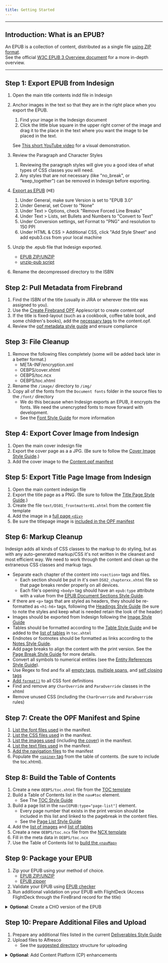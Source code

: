 ```yaml
---
title: Getting Started
---
```

<hr />

## Introduction: What is an EPUB?
An EPUB is a collection of content, distributed as a single file [using ZIP format](https://www.w3.org/publishing/EPUB32/EPUB-overview.html#sec-container).  
See the official [W3C EPUB 3 Overview document](https://www.w3.org/publishing/EPUB32/EPUB-overview.html) for a more in-depth overview.

<hr />

## Step 1: Export EPUB from Indesign
1. Open the main title contents indd file in Indesign
2. Anchor images in the text so that they are in the right place when you export the EPUB.
    1. Find your image in the Indesign document
    2. Click the little blue square in the upper right corner of the image and drag it to the place in the text where you want the image to be placed in the text.
    
    <aside class="notice">
    
    See [This short YouTube video](https://www.youtube.com/watch?v=5eEp6uIIjII) for a visual demonstration.
    
    </aside>
3. Review the Paragraph and Character Styles
    1. Reviewing the paragraph styles will give you a good idea of what types of CSS classes you will need.
    2. Any styles that are not necessary (like "no_break", or "keep_together") can be removed in Indesign before exporting.
4. [Export as EPUB](https://helpx.adobe.com/indesign/using/export-content-epub-cc.html#export-to-epub) (<kbd>&#8984;E</kbd>)
    1. Under General, make sure Version is set to "EPUB 3.0"
    2. Under General, set Cover to "None"
    3. Under Text > Options, check "Remove Forced Line Breaks"
    4. Under Text > Lists, set Bullets and Numbers to "Convert to Text"
    5. Under Conversion settings, set Format to "PNG" and resolution to 150 PPI
    6. Under HTML & CSS > Additional CSS, click "Add Style Sheet" and add epub3.css from your local machine
5. Unzip the .epub file that Indesign exported.  
	- [EPUB ZIP/UNZIP](/process/tools-setting-your-machine-and-software#ePub-Zip-Unzip-2-0-1)
	- [unzip-pub script](https://gist.github.com/codingChewie/fe194f5064084d15c6a562ede1487f85)
6. Rename the decompressed directory to the ISBN

## Step 2: Pull Metadata from Firebrand
1. Find the ISBN of the title (usually in JIRA or wherever the title was assigned to you).
2. Use the [Create Firebrand OPF](/assets/Downloads/Create_Firebrand_OPF.zip) Applescript to create content.opf
3. If the title is fixed-layout (such as a cookbook, coffee table book, and some children's books), add the [necessary tags](/code/opf_format.html#Fixed-Layout-MetaData) to the content.opf.
4. Review the [opf metadata style guide](/code/opf_format.html#OPF-Metadata) and ensure compliance

## Step 3: File Cleanup
1. Remove the following files completely (some will be added back later in a better format.)
	- META-INF/encryption.xml
	- OEBPS/cover.xhtml
	- OEBPS/toc.ncx
	- OEBPS/toc.xhtml
2. Rename the `/image/` directory to `/img/`
3. Copy all of the fonts from the `Document fonts` folder in the source files to the `/font/` directory
	- We do this because when Indesign exports an EPUB, it encrypts the fonts. We need the unencrypted fonts to move forward with development.
	- See the [Font Style Guide](/process/fonts.html) for more information

## Step 4: Export Cover Image from Indesign
1. Open the main cover indesign file
2. Export the cover page as a a JPG. (Be sure to follow the [Cover Image Style Guide](/code/structural_types.html#Cover-Image).)
3. Add the cover image to the [Content.opf manifest](/code/opf_format.html#Cover-Image-Manifest)

## Step 5: Export Title Page Image from Indesign
1. Open the main content indesign file
2. Export the title page as a PNG. (Be sure to follow the [Title Page Style Guide](/code/structural_types.html#Title-Page).)
3. Create the file `text/DS01_frontmatter01.xhtml` from the content file template
4. Add the image in a [full page `<div>`](/css_lib/figures.html#Full-Page-Image)
5. Be sure the titlepage image is [included in the OPF manifest](/code/opf_format.html#Image-Manifest)

## Step 6: Markup Cleanup
Indesign adds all kinds of CSS classes to the markup to do styling, but as with any auto-generated markup/CSS it's not written in the cleanest and most efficient way. We need to work through the content and clean up the extraneous CSS classes and markup tags.
- Separate each chapter of the content into `<section>` tags and files.
	- Each section should be put in it's own `DS02_chapterxx.xhtml` file so that page breaks render properly on all devices.
	- Each file's opening `<body>` tag should have an `epub:type` attribute with a value from the [EPUB Document Sections Style Guide](https://style.bhdirect-ebooks.org/code/semantics.html#Document-Sections).
- If there are `<p>` tags that are styled as headers, they should be re-formatted as `<h1-h6>` tags, following the [Headings Style Guide](https://style.bhdirect-ebooks.org/code/structural_types.html#Headings) (be sure to note the styles and keep what is needed retain the look of the header)
- Images should be exported from Indesign following the [Image Style Guide](/process/images.html)
- Tables should be formatted according to the [Table Style Guide](/code/general_types.html#Tables) and be added to the [list of tables](/code/navigation.html#toc-xhtml-List-of-Tables) in `toc.xhtml`
- Endnotes or footnotes should be formatted as links according to the [Notes Style Guide](/code/structural_types.html#Notes).
- Add page breaks to align the content with the print version. See the [Page Break Style Guide](/code/structural_types.html#Page-Breaks) for more details.
- Convert all symbols to numerical entities (see the [Entity References Style Guide](/code/html_style.html#Entity-References)).
- Use Regex to find and fix all [empty tags](/process/regex-library.html#Remove-Empty-Spans), [multiple spans](/process/regex-library.html#Span-Combine-1), and [self closing tags](/code/html_style.html#Self-Closing-Tags)
- [Add `format()`](/code/css_style.html#CSS-Font-Declarations) to all CSS font definitions
- Find and remove any `CharOverride` and `ParaOverride` classes in the xhtml
- Remove unused CSS (including the `CharOrverride` and `ParaOverride` rules)

## Step 7: Create the OPF Manifest and Spine
1. [List the font files used](/code/opf_format.html#Font-Manifest) in the manifest.
2. [List the CSS files used](/code/opf_format.html#CSS-Manifest) in the manifest.
3. [List the images used](/code/opf_format.html#Image-Manifest) (including [the cover](/code/opf_format.html#Cover-Image-Manifest)) in the manifest.
4. [List the text files used](/code/opf_format.html#Text-XHTML-Manifest) in the manifest.
5. [Add the navigation files](/code/opf_format.html#Navigation-Manifest) to the manifest
5. Populate the [`<spine>` tag](/code/opf_format.html#OPF-Spine) from the table of contents. (be sure to include the toc.xhtml).

## Step 8: Build the Table of Contents
1. Create a new `OEBPS/toc.xhtml` file from the [TOC template](/code/navigation.html#toc-xhtml)
2. Build a Table of Contents list in the `nav#toc` element.
	- See The [TOC Style Guide](/code/navigation.html#toc-xhtml)
3. Build a page list in the `nav[EPUB:type="page-list"]` element.
	- Every page number that exists in the print version should be included in this list and linked to the pagebreak in the content files.
	- See the [Page List Style Guide](/code/navigation.html#toc-xhtml-Page-List)
4. Add the [list of images](/code/navigation.html#toc-xhtml-List-of-Images) and [list of tables](/code/navigation.html#toc-xhtml-List-of-Tables)
5. Create a new `OEBPS/toc.ncx` file from the [NCX template](/code/navigation.html#toc-ncx)
6. Fill in the meta data in `OEBPS/toc.ncx`
7. Use the Table of Contents list to [build the `<navMap>`](/code/navigation.html#toc-ncx)

## Step 9: Package your EPUB
1. Zip your EPUB using your method of choice.
	- [EPUB ZIP/UNZIP](https://style.bhdirect-ebooks.org/process/tools-setting-your-machine-and-software#ePub-Zip-Unzip-2-0-1)
	- [EPUB zipper](https://github.com/epubknowledge/scripts/tree/main/guidelines/epub-zipper)  
2. Validate your EPUB using [EPUB checker](https://lifewaychristianresources.sharepoint.com/:u:/s/PETMicrosoftTestTeam/EamNiErSJoVIig_-X-uwVhAB0Iy06FANtEXZTxF2KdLkbg?e=WJqAFt)
3. Run additional validation on your EPUB with FlightDeck (Access FlightDeck through the FireBrand record for the title)

<details close>
	<summary><strong>Optional</strong>: Create a CHO version of the EPUB</summary>
	<ol>
		<li>Copy the EPUB directory and rename to the CHO version ISBN</li>
		<li>Replace the ISBN in all locations in the EPUB (content.opf, toc.ncx, copyright page, etc.)</li>
		<li>Make sure that the LIN is listed properly on the copyright page</li>
		<li>Zip the CHO version as a separate EPUB to upload</li>
	</ol>
</details>


## Step 10: Prepare Additional Files and Upload
1. Prepare any additional files listed in the current [Deliverables Style Guide](/process/deliverables.html)
2. Upload files to Alfresco
	- See the [suggested directory](https://epubknowledge.com/docs/file-structure#uploading-source-files) structure for uploading

<details close>
	<summary><strong>Optional</strong>: Add Content Platform (CP) enhancements</summary>
	<ol>
		<li>Login to Content Platform with your LifeWay ID using the following URL: <a href="https://content.lifeway.com/">https://content.lifeway.com/</a> (Must be on VPN)</li>
		<li>Search for the specific title by ISBN, GUID, LIN, or Title using the search box/drop-down in the top left of the screen. <img src="/assets/images/contentplatform/image3.png" alt="Search Feature" /></li>
		<li>Click on the title needing enhancement and select the <em>Enhance Content</em> button from the modal window. <img src="/assets/images/contentplatform/image6.png" alt="Enhance Content Button" /></li>
		<li>A new browser window will open displaying the ePub itself with options at the top. Begin by selecting <em>Workbook</em> from the drop-down menu. <img src="/assets/images/contentplatform/image2.png" alt="Index Dropdown" /></li>
		<li>Next, choose the chapter that you want to begin enhancing by using the TOC on the left. When you’re ready to begin, click the rectangular button next to the drop-down menu. <img src="/assets/images/contentplatform/image1.png" alt="Question Button" /></li>
		<li>To create a workbook enhancement, select a question in the body of the text. Once the text is selected a new modal window will appear on the left side of the screen. Click the Save button and an icon will appear after the selected text indicating a workbook enhancement has been added. <img src="/assets/images/contentplatform/image7.png" alt="Save Question Modal" /></li>
		<li>Once you’ve finished and are ready to move on to the next chapter, click the small rectangular icon next to the drop-down menu at the top. This will allow you to access the TOC to move to the next chapter needing enhancements. <img src="/assets/images/contentplatform/image1.png" alt="Add Question Button" /></li>
		<li>If you need to delete an individual enhancement, click on the enhancement icon in the body of the text and click <em>Delete</em>. The icon should no longer be visible in the content. <img src="/assets/images/contentplatform/image8.png" alt="Delete Question Button" /></li>
		<li>When all the enhancements have been made for a title, click the orange <em>Workbook</em> button (which is the drop-down). This should change the color to green indicating the status has successfully changed in Content Platform. <img src="/assets/images/contentplatform/image5.png" alt="Save Workbook Button" /></li>
	</ol>
</details>